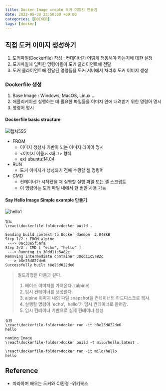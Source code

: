 ```yaml
---
title: Docker Image create 도커 이미지 만들기
date: 2022-05-30 23:50:00 +09:00
categories: [DOCKER]
tags: [docker]
---
```

## 직접 도커 이미지 생성하기
1. 도커파일(Dockerfile) 작성 : 컨테이너가 어떻게 행동해야 하는지에 대한 설정
2. 도커파일에 입력한 명령어들이 도커 클라이언트에 전달
3. 도커 클라이언트에 전달된 명령들을 도커 서버에서 처리후 도커 이미지 생성

### Dockerfile 생성

1. Base Image  : Windows, MacOS, Linux ...
2. 애플리케이션 실행하는 데 필요한 파일들을 이미지 안에 내려받기 위한 명령어 명시
3. 명령어 명시

#### Dockerfile basic structure
![캡처555](https://user-images.githubusercontent.com/56327550/169705118-829404fe-2246-47af-a3dc-6286b0325b49.JPG)
- FROM
  - 이미지 생성시 기반이 되는 이미지 레이어 명시
  - <이미지 이름>:<태그> 형식
  - ex) ubuntu:14.04
- RUN
  - 도커 이미지가 생성되기 전에 수행할 셸 명령어
- CMD
  - 컨테이너가 시작됐을 때 실행할 실행 파일 또는 셸 스크립트
  - 이 명령어는 도커 파일 내에서 한 번만 사용 가능

#### Say Hello Image Simple example 만들기
![hello1](https://user-images.githubusercontent.com/56327550/169705582-c6a72ffd-7f1f-4675-be29-03f66d2c372a.JPG)

`````
빌드
\react\dockerfile-folder>docker build .

Sending build context to Docker daemon  2.048kB
Step 1/2 : FROM alpine
 ---> 0ac33e5f5afa
Step 2/2 : CMD [ "echo", "hello" ]
 ---> Running in 30dd11c5a82c
Removing intermediate container 30dd11c5a82c
 ---> b8e25d022de6
Successfully built b8e25d022de6
`````
> 빌드과정은 다음과 같다.
> 1. 베이스 이미지를 가져온다. (alpine)
> 2. 임시 컨테이너를 생성한다.
> 3. alpine 이미지 내의 파일 snapshot을 컨테이너의 하드디스크로 복사.
> 4. 실행할 명령어 'echo', 'hello'가 임시 컨테이너로 들어감.
> 5. 임시 컨테이너 기반으로 실제 컨테이너 생성

`````
실행
\react\dockerfile-folder>docker run -it b8e25d022de6
hello
`````
`````
naming Image
\react\dockerfile-folder>docker build -t milo/hello:latest .

\react\dockerfile-folder>docker run -it milo/hello
hello
`````


## Reference
- 따라하며 배우는 도커와 CI환경 -위키북스









